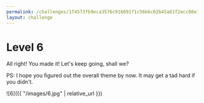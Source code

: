 ```yaml
---
permalink: /challenges/1f4573fb9eca3576c916691f1c56b6c02b45a81f2ecc08e1093a9a492f150367
layout: challenge
---
```


# Level 6

All right! You made it! Let's keep going, shall we?

PS: I hope you figured out the overall theme by now. It may get a tad hard if
you didn't.

![6]({{ "/images/6.jpg" | relative_url }})
